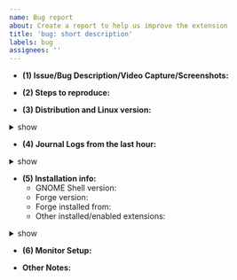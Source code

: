 ```yaml
---
name: Bug report
about: Create a report to help us improve the extension
title: 'bug: short description'
labels: bug
assignees: ''
---
```


<!-- Please be as descriptive as you can, please do not post any personally identifiable or confidential info on screenshots / video captures.
Tick the checkboxes by clicking them after submitting or by replacing with [x]-->

- **(1) Issue/Bug Description/Video Capture/Screenshots:**
<!-- Please describe the issue/bug in detail. Screenshots or screen recordings can be very helpful -->


- **(2) Steps to reproduce:**
<!-- List the steps to get your problem to happen, if you know them. -->


- **(3) Distribution and Linux version:**
<details> <summary> show </summary>
<pre>
<!--
cat /etc/os-release && uname -a
-->
</pre>
</details>


- **(4) Journal Logs from the last hour:**
<details> <summary> show </summary>
<pre>
<!--
journalctl --since='1 hour ago' --follow /usr/bin/gnome-shell
-->
</pre>
</details>


- **(5) Installation info:**
	- GNOME Shell version:  <!-- gnome-shell --version -->
	- Forge version: <!-- Put the extensions.gnome.org version or the commit sha if compiled from source. -->
	- Forge installed from:
	- Other installed/enabled extensions:
<details> <summary> show </summary>
<pre>
<!--
# Other extensions:
gnome-extensions list --enabled --details
-->
</pre>
</details>


- **(6) Monitor Setup:**
<!--
Specifying the monitor/display setup helps a lot for tiling troubleshooting
For example: (2 x 1080p, 4K, Primary(Horizontal), Secondary(Vertical), etc)
-->


- **Other Notes:**
<!--
Anything not covered or N/A
-->

